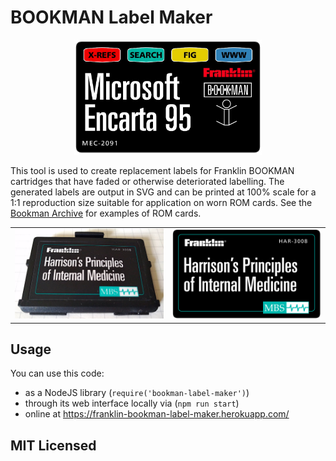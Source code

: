 # BOOKMAN Label Maker

<center><img src="sample-label.jpg" width="300"></center>

This tool is used to create replacement labels for Franklin BOOKMAN cartridges that have faded or otherwise deteriorated labelling. The generated labels are output in SVG and can be printed at 100% scale for a 1:1 reproduction size suitable for application on worn ROM cards. See the [Bookman Archive](https://jsyang.ca/franklin-electronics/carts) for examples of ROM cards.

<table>
  <tr>
    <td width="50%"><img src="mbs-label-real.jpg"></td>
    <td width="50%"><img src="mbs-label-repro.png"></td>
  </tr>
</table>

## Usage
You can use this code:
- as a NodeJS library (`require('bookman-label-maker')`)
- through its web interface locally via (`npm run start`)
- online at https://franklin-bookman-label-maker.herokuapp.com/

## MIT Licensed
